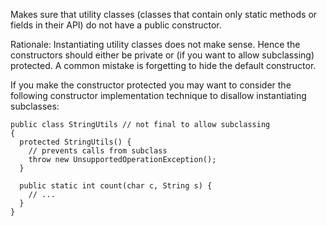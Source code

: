 Makes sure that utility classes (classes that contain only static
methods or fields in their API) do not have a public constructor.

Rationale: Instantiating utility classes does not make sense. Hence
the constructors should either be private or (if you want to allow
subclassing) protected. A common mistake is forgetting to hide the
default constructor.

If you make the constructor protected you may want to consider the
following constructor implementation technique to disallow
instantiating subclasses:


    public class StringUtils // not final to allow subclassing
    {
      protected StringUtils() {
        // prevents calls from subclass
        throw new UnsupportedOperationException();
      }

      public static int count(char c, String s) {
        // ...
      }
    }
            
